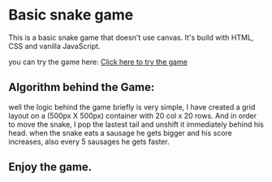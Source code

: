 # Basic snake game

This is a basic snake game that doesn't use canvas. It's build with HTML, CSS and vanilla JavaScript.

you can try the game here: [Click here to try the game](https://theghostcasper.github.io/snake-game/)


## Algorithm behind the Game:

well the logic behind the game briefly is very simple, I have created a grid layout on a (500px X 500px) container with 20 col x 20 rows. 
And in order to move the snake, I pop the lastest tail and unshift it immediately behind his head. when the snake eats a sausage he gets bigger and his score increases, also every 5 sausages he gets faster.


## Enjoy the game.
